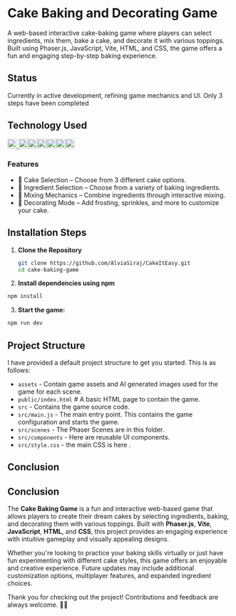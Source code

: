 # Cake Baking and Decorating Game

A web-based interactive cake-baking game where players can select ingredients, mix them, bake a cake, and decorate it with various toppings. Built using Phaser.js, JavaScript, Vite, HTML, and CSS, the game offers a fun and engaging step-by-step baking experience.

## Status

Currently in active development, refining game mechanics and UI. Only 3 steps have been completed

## Technology Used

<a href="https://vitejs.dev/" title="Vite"><img src="https://github.com/get-icon/geticon/raw/master/icons/vite.svg" alt="Vite" width="21px" height="21px"></a><a href="https://phaser.io/" title="Phaser">
<img src="https://upload.wikimedia.org/wikipedia/commons/7/71/Phaser-Logo.png" alt="Phaser" width="21px" height="21px"></a><a href="https://developer.mozilla.org/en-US/docs/Web/JavaScript" title="JavaScript"><img src="https://github.com/get-icon/geticon/raw/master/icons/javascript.svg" alt="JavaScript" width="21px" height="21px"></a><a href="https://developer.mozilla.org/en-US/docs/Web/HTML" title="HTML5"><img src="https://github.com/get-icon/geticon/raw/master/icons/html-5.svg" alt="HTML5" width="21px" height="21px"></a><a href="https://developer.mozilla.org/en-US/docs/Web/CSS" title="CSS3"><img src="https://github.com/get-icon/geticon/raw/master/icons/css-3.svg" alt="CSS3" width="21px" height="21px"></a><a href="https://code.visualstudio.com/" title="Visual Studio Code"><img src="https://github.com/get-icon/geticon/raw/master/icons/visual-studio-code.svg" alt="Visual Studio Code" width="21px" height="21px"></a><a href="https://git-scm.com/" title="Git"><img src="https://github.com/get-icon/geticon/raw/master/icons/git-icon.svg" alt="Git" width="21px" height="21px"></a>

### Features

- 🎂 Cake Selection – Choose from 3 different cake options.
- 🥚 Ingredient Selection – Choose from a variety of baking ingredients.
- 🥄 Mixing Mechanics – Combine ingredients through interactive mixing.
- 🎨 Decorating Mode – Add frosting, sprinkles, and more to customize your cake.

## Installation Steps

1. **Clone the Repository**

   ```sh
   git clone https://github.com/AlviaSiraj/CakeItEasy.git
   cd cake-baking-game

   ```

2. **Install dependencies using npm**

```bash
npm install
```

3. **Start the game:**

```bash
npm run dev
```

## Project Structure

I have provided a default project structure to get you started. This is as follows:

- `assets` - Contain game assets and AI generated images used for the game for each scene.
- `public/index.html` # A basic HTML page to contain the game.
- `src` - Contains the game source code.
- `src/main.js` - The main entry point. This contains the game configuration and starts the game.
- `src/scenes` - The Phaser Scenes are in this folder.
- `src/components` - Here are reusable UI components.
- `src/style.css` - the main CSS is here .

## Conclusion

## Conclusion

The **Cake Baking Game** is a fun and interactive web-based game that allows players to create their dream cakes by selecting ingredients, baking, and decorating them with various toppings. Built with **Phaser.js**, **Vite**, **JavaScript**, **HTML**, and **CSS**, this project provides an engaging experience with intuitive gameplay and visually appealing designs.

Whether you're looking to practice your baking skills virtually or just have fun experimenting with different cake styles, this game offers an enjoyable and creative experience. Future updates may include additional customization options, multiplayer features, and expanded ingredient choices.

Thank you for checking out the project! Contributions and feedback are always welcome. 🎂✨
